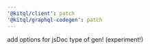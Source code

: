 ```yaml
---
'@kitql/client': patch
'@kitql/graphql-codegen': patch
---
```


add options for jsDoc type of gen! (experiment!)
